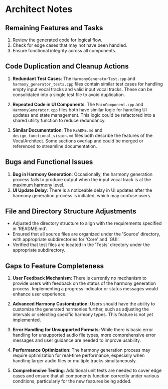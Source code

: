 # Architect Notes

## Remaining Features and Tasks

1. Review the generated code for logical flow.
2. Check for edge cases that may not have been handled.
3. Ensure functional integrity across all components.

## Code Duplication and Cleanup Actions

1. **Redundant Test Cases**: The `HarmonyGeneratorTest.cpp` and `harmony_generator_tests.cpp` files contain similar test cases for handling empty input vocal tracks and valid input vocal tracks. These can be consolidated into a single test file to avoid duplication.

2. **Repeated Code in UI Components**: The `MainComponent.cpp` and `HarmonyGenerator.cpp` files both have similar logic for handling UI updates and state management. This logic could be refactored into a shared utility function to reduce redundancy.

3. **Similar Documentation**: The `README.md` and `design_functional_vision.md` files both describe the features of the VocalArchitect. Some sections overlap and could be merged or referenced to streamline documentation.

## Bugs and Functional Issues

1. **Bug in Harmony Generation**: Occasionally, the harmony generation process fails to produce output when the input vocal track is at the maximum harmony level.
2. **UI Update Delay**: There is a noticeable delay in UI updates after the harmony generation process is initiated, which may confuse users.

## File and Directory Structure Adjustments

- Adjusted the directory structure to align with the requirements specified in 'README.md'.
- Ensured that all source files are organized under the 'Source' directory, with appropriate subdirectories for 'Core' and 'GUI'.
- Verified that test files are located in the 'Tests' directory under the appropriate subdirectory.

## Gaps to Feature Completeness

1. **User Feedback Mechanism**: There is currently no mechanism to provide users with feedback on the status of the harmony generation process. Implementing a progress indicator or status messages would enhance user experience.

2. **Advanced Harmony Customization**: Users should have the ability to customize the generated harmonies further, such as adjusting the intervals or selecting specific harmony types. This feature is not yet implemented.

3. **Error Handling for Unsupported Formats**: While there is basic error handling for unsupported audio file types, more comprehensive error messages and user guidance are needed to improve usability.

4. **Performance Optimization**: The harmony generation process may require optimization for real-time performance, especially when handling larger audio files or multiple tracks simultaneously.

5. **Comprehensive Testing**: Additional unit tests are needed to cover edge cases and ensure that all components function correctly under various conditions, particularly for the new features being added.

